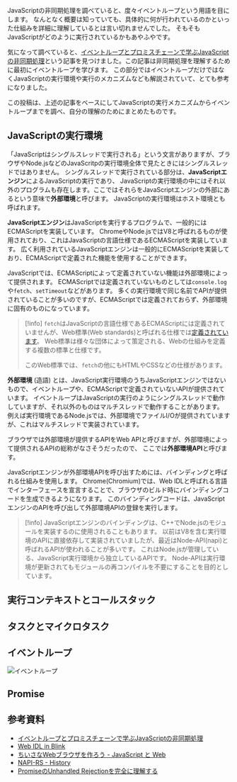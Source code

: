 JavaScriptの非同期処理を調べていると、度々イベントループという用語を目にします。
なんとなく概要は知っていても、具体的に何が行われているのかといった仕組みを詳細に理解しているとは言い切れませんでした。
そもそもJavaScriptがどのように実行されているかもあやふやです。

気になって調べていると、[イベントループとプロミスチェーンで学ぶJavaScriptの非同期処理](https://zenn.dev/estra/books/js-async-promise-chain-event-loop)という記事を見つけました。この記事は非同期処理を理解するために最初にイベントループを学びます。
この部分ではイベントループだけではなくJavaScriptの実行環境や実行のメカニズムなども解説されていて、とても参考になりました。

この投稿は、上述の記事をベースにしてJavaScriptの実行メカニズムからイベントループまでを調べ、自分の理解のためにまとめたものです。

## JavaScriptの実行環境

「JavaScriptはシングルスレッドで実行される」という文言がありますが、ブラウザやNode.jsなどのJavaScritpの実行環境全体で見たときにはシングルスレッドではありません。
シングルスレッドで実行されている部分は、**JavaScriptエンジン**によるJavaScriptの実行であり、
JavaScriptの実行環境の中にはそれ以外のプログラムも存在します。ここではそれらをJavaScriptエンジンの外部にあるという意味で**外部環境**と呼びます。
JavaScriptの実行環境はホスト環境とも呼ばれます。

**JavaScriptエンジン**はJavaScriptを実行するプログラムで、一般的にはECMAScriptを実装しています。
ChromeやNode.jsではV8と呼ばれるものが使用されており、これはJavaScriptの言語仕様であるECMAScriptを実装しています。
広く利用されているJavaScriptエンジンは一般的にECMAScriptを実装しており、ECMAScriptで定義された機能を使用することができます。

JavaScriptでは、ECMAScriptによって定義されていない機能は外部環境によって提供されます。
ECMAScriptでは定義されていないものとしては`console.log`や`fetch`、`setTimeout`などがあります。
多くの実行環境で同じ名前でAPIが提供されていることが多いのですが、ECMAScriptでは定義されておらず、外部環境に固有のものになっています。

> [!info]
> `fetch`はJavaScriptの言語仕様であるECMAScriptには定義されていませんが、Web標準(Web standards)と呼ばれる仕様では[定義されています](https://fetch.spec.whatwg.org/#fetch-method)。
Web標準は様々な団体によって策定される、Webの仕組みを定義する複数の標準と仕様です。
>
> このWeb標準では、`fetch`の他にもHTMLやCSSなどの仕様があります。

**外部環境** (造語) とは、JavaScript実行環境のうちJavaScriptエンジンではないもので、イベントループや、ECMAScriptで定義されていないAPIが提供されています。
イベントループはJavaScriptの実行のようにシングルスレッドで動作していますが、それ以外のものはマルチスレッドで動作することがあります。
例えば実行環境であるNode.jsでは、外部環境でファイルI/Oが提供されていますが、これはマルチスレッドで実装されています。

ブラウザでは外部環境が提供するAPIをWeb APIと呼びますが、外部環境によって提供されるAPIの総称がなさそうだったので、
ここでは**外部環境API**と呼びます。

JavaScriptエンジンが外部環境APIを呼び出すためには、バインディングと呼ばれる仕組みを使用します。
Chrome(Chromium)では、Web IDLと呼ばれる言語でインターフェースを宣言することで、ブラウザのビルド時にバインディングコードを生成できるようになります。
このバインディングコードは、JavaScriptエンジンのAPIを呼び出して外部環境APIの登録を実行します。

> [!info]
> JavaScriptエンジンのバインディングは、C++でNode.jsのモジュールを実装するのに使用されることもあります。
以前はV8を含む実行環境のAPIに直接依存して実装されていましたが、最近はNode-API(napi)と呼ばれるAPIが使われることが多いです。
これはNode.jsが管理している、JavaScript実行環境から独立しているAPIです。
Node-APIは実行環境が更新されてもモジュールの再コンパイルを不要にすることを目的としています。

## 実行コンテキストとコールスタック

## タスクとマイクロタスク

## イベントループ

![イベントループ](/images/js-event-loop.png)

## Promise

## 参考資料

- [イベントループとプロミスチェーンで学ぶJavaScriptの非同期処理](https://zenn.dev/estra/books/js-async-promise-chain-event-loop)
- [Web IDL in Blink](https://www.chromium.org/blink/webidl/)
- [ちいさなWebブラウザを作ろう - JavaScript と Web](https://browserbook.shift-js.info/chapters/about-js)
- [NAPI-RS - History](https://napi.rs/docs/deep-dive/history)
- [PromiseのUnhandled Rejectionを完全に理解する](https://zenn.dev/uhyo/articles/unhandled-rejection-understanding)
